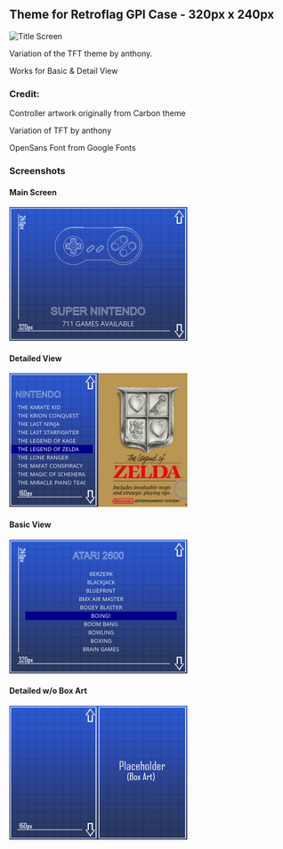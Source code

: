 <h2>Theme for Retroflag GPI Case - 320px x 240px </h2>

![Title Screen](https://i.imgur.com/SZhhMCn.png "Main Screen-Architect")

Variation of the TFT theme by anthony. 

Works for Basic & Detail View

<h3>Credit: </h3>

Controller artwork originally from Carbon theme

Variation of TFT by anthony

OpenSans Font from Google Fonts

<h3>Screenshots</h3>

<h4>Main Screen</h4>

![Screenshot1](/screenshots/architect-main.png)

<h4>Detailed View</h4>

![Screenshot2](/screenshots/architect-detail-list.png)

<h4>Basic View</h4>

![Screenshot3](/screenshots/architect-basic-list.png)

<h4>Detailed w/o Box Art</h4>

![Screenshot4](/screenshots/background-grid.png)
